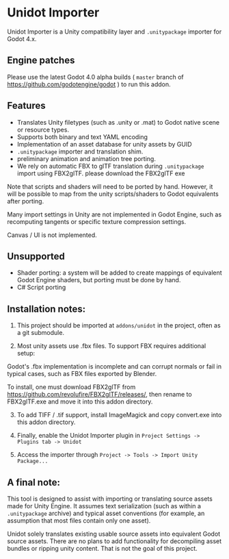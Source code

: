 # Unidot Importer

Unidot Importer is a Unity compatibility layer and `.unitypackage` importer for Godot 4.x.

## Engine patches

Please use the latest Godot 4.0 alpha builds ( `master` branch of https://github.com/godotengine/godot ) to run this addon.

## Features

- Translates Unity filetypes (such as .unity or .mat) to Godot native scene or resource types.
- Supports both binary and text YAML encoding
- Implementation of an asset database for unity assets by GUID
- `.unitypackage` importer and translation shim.
- preliminary animation and animation tree porting.
- We rely on automatic FBX to glTF translation during `.unitypackage` import using FBX2glTF. please download the FBX2glTF exe

Note that scripts and shaders will need to be ported by hand. However, it will be possible to map from the unity scripts/shaders to Godot equivalents after porting.

Many import settings in Unity are not implemented in Godot Engine, such as recomputing tangents or specific texture compression settings.

Canvas / UI is not implemented.

## Unsupported

- Shader porting: a system will be added to create mappings of equivalent Godot Engine shaders, but porting must be done by hand.
- C# Script porting

## Installation notes:

1. This project should be imported at `addons/unidot` in the project, often as a git submodule.

2. Most unity assets use .fbx files. To support FBX requires additional setup:

  Godot's .fbx implementation is incomplete and can corrupt normals or fail in typical cases, such as FBX files exported by Blender.

  To install, one must download FBX2glTF from https://github.com/revolufire/FBX2glTF/releases/, then rename to FBX2glTF.exe and move it into this addon directory.

3. To add TIFF / .tif support, install ImageMagick and copy convert.exe into this addon directory.

4. Finally, enable the Unidot Importer plugin in `Project Settings -> Plugins tab -> Unidot`

5. Access the importer through `Project -> Tools -> Import Unity Package...`

## A final note:

This tool is designed to assist with importing or translating source assets made for Unity Engine. It assumes text serialization (such as within a `.unitypackage` archive) and typical asset conventions (for example, an assumption that most files contain only one asset).

Unidot solely translates existing usable source assets into equivalent Godot source assets. There are no plans to add functionality for decompiling asset bundles or ripping unity content. That is not the goal of this project.
